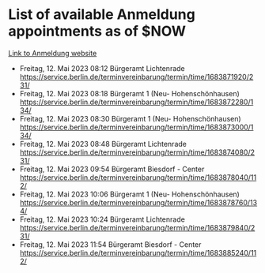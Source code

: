 # List of available Anmeldung appointments as of $NOW
[Link to Anmeldung website](https://service.berlin.de/terminvereinbarung/termin/tag.php?termin=1&anliegen[]=120686&dienstleisterlist=122210,122217,327316,122219,327312,122227,327314,122231,327346,122243,327348,122254,122252,329742,122260,329745,122262,329748,122271,327278,122273,327274,122277,327276,330436,122280,327294,122282,327290,122284,327292,122291,327270,122285,327266,122286,327264,122296,327268,150230,329760,122297,327286,122294,327284,122312,329763,122314,329775,122304,327330,122311,327334,122309,327332,317869,122281,327352,122279,329772,122283,122276,327324,122274,327326,122267,329766,122246,327318,122251,327320,122257,327322,122208,327298,122226,327300&herkunft=http%3A%2F%2Fservice.berlin.de%2Fdienstleistung%2F120686%2F)
- Freitag, 12. Mai 2023 08:12 Bürgeramt Lichtenrade https://service.berlin.de/terminvereinbarung/termin/time/1683871920/231/
- Freitag, 12. Mai 2023 08:18 Bürgeramt 1 (Neu- Hohenschönhausen) https://service.berlin.de/terminvereinbarung/termin/time/1683872280/134/
- Freitag, 12. Mai 2023 08:30 Bürgeramt 1 (Neu- Hohenschönhausen) https://service.berlin.de/terminvereinbarung/termin/time/1683873000/134/
- Freitag, 12. Mai 2023 08:48 Bürgeramt Lichtenrade https://service.berlin.de/terminvereinbarung/termin/time/1683874080/231/
- Freitag, 12. Mai 2023 09:54 Bürgeramt Biesdorf - Center https://service.berlin.de/terminvereinbarung/termin/time/1683878040/112/
- Freitag, 12. Mai 2023 10:06 Bürgeramt 1 (Neu- Hohenschönhausen) https://service.berlin.de/terminvereinbarung/termin/time/1683878760/134/
- Freitag, 12. Mai 2023 10:24 Bürgeramt Lichtenrade https://service.berlin.de/terminvereinbarung/termin/time/1683879840/231/
- Freitag, 12. Mai 2023 11:54 Bürgeramt Biesdorf - Center https://service.berlin.de/terminvereinbarung/termin/time/1683885240/112/
